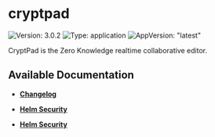 # cryptpad

![Version: 3.0.2](https://img.shields.io/badge/Version-3.0.2-informational?style=flat-square) ![Type: application](https://img.shields.io/badge/Type-application-informational?style=flat-square) ![AppVersion: "latest"](https://img.shields.io/badge/AppVersion-"latest"-informational?style=flat-square)

CryptPad is the Zero Knowledge realtime collaborative editor.

## Available Documentation

- [**Changelog**](CHANGELOG)

- [**Helm Security**](container-security)

- [**Helm Security**](helm-security)

